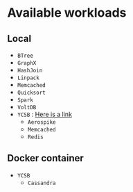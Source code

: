 # Available workloads
## Local
- `BTree`
- `GraphX`
- `HashJoin`
- `Linpack`
- `Memcached`
- `Quicksort`
- `Spark`
- `VoltDB`
- `YCSB` : [Here is a link](https://github.com/cosmos041389/workload-kkc/blob/master/docs/DOC_ycsb.md)
  - `Aerospike`
  - `Memcached`
  - `Redis`
## Docker container
- `YCSB`
  - `Cassandra`